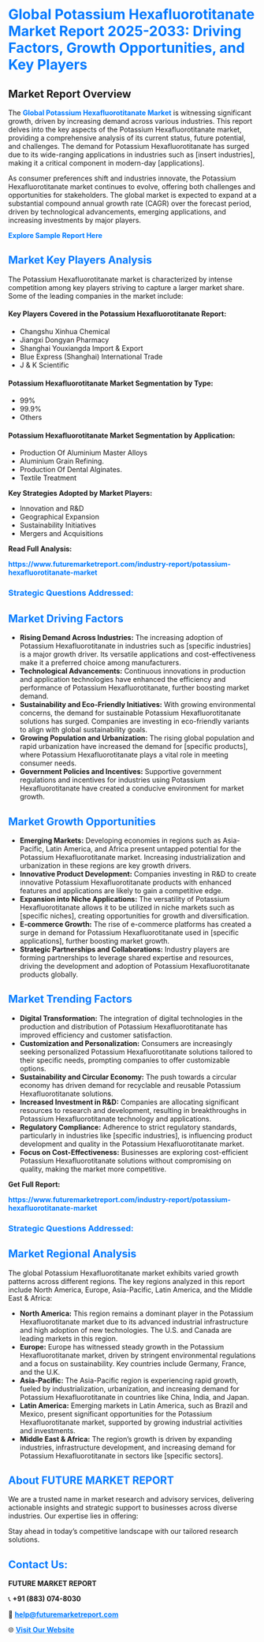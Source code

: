 <h1 style="color: #007BFF;">Global Potassium Hexafluorotitanate Market Report 2025-2033: Driving Factors, Growth Opportunities, and Key Players</h1>

<section id="overview">
<h2>Market Report Overview</h2>
<p>The <a href="https://www.futuremarketreport.com/industry-report/potassium-hexafluorotitanate-market" style="color: #007BFF; text-decoration: none;"><strong>Global Potassium Hexafluorotitanate Market</strong></a> is witnessing significant growth, driven by increasing demand across various industries. This report delves into the key aspects of the Potassium Hexafluorotitanate market, providing a comprehensive analysis of its current status, future potential, and challenges. The demand for Potassium Hexafluorotitanate has surged due to its wide-ranging applications in industries such as [insert industries], making it a critical component in modern-day [applications].</p>
<p>As consumer preferences shift and industries innovate, the Potassium Hexafluorotitanate market continues to evolve, offering both challenges and opportunities for stakeholders. The global market is expected to expand at a substantial compound annual growth rate (CAGR) over the forecast period, driven by technological advancements, emerging applications, and increasing investments by major players.</p>
</section>

<section id="overview">
<p><a href="https://www.futuremarketreport.com/request-sample/reportId=30550" style="color: #007BFF; text-decoration: none;"><strong>Explore Sample Report Here</strong></a></p>
</section>

<section id="key-players">
<h2 style="color: #007BFF;">Market Key Players Analysis</h2>
<p>The Potassium Hexafluorotitanate market is characterized by intense competition among key players striving to capture a larger market share. Some of the leading companies in the market include:</p>
<h4>Key Players Covered in the Potassium Hexafluorotitanate Report:</h4>
<ul><li>Changshu Xinhua Chemical</li><li>Jiangxi Dongyan Pharmacy</li><li>Shanghai Youxiangda Import &amp; Export</li><li>Blue Express (Shanghai) International Trade</li><li>J &amp; K Scientific</li></ul>
<h4>Potassium Hexafluorotitanate Market Segmentation by Type:</h4>
<ul><li>99%</li><li>99.9%</li><li>Others</li></ul>

<h4>Potassium Hexafluorotitanate Market Segmentation by Application:</h4>
<ul><li>Production Of Aluminium Master Alloys</li><li>Aluminium Grain Refining.</li><li>Production Of Dental Alginates.</li><li>Textile Treatment</li></ul>
<p><strong>Key Strategies Adopted by Market Players:</strong></p>
<ul>
<li>Innovation and R&D</li>
<li>Geographical Expansion</li>
<li>Sustainability Initiatives</li>
<li>Mergers and Acquisitions</li>
</ul>
</section>

<section>
<p><strong>Read Full Analysis: </strong></p><a href="https://www.futuremarketreport.com/industry-report/potassium-hexafluorotitanate-market" style="color: #007BFF; text-decoration: none;"><strong>https://www.futuremarketreport.com/industry-report/potassium-hexafluorotitanate-market</strong></a>
<h3 style="color: #007BFF;">Strategic Questions Addressed:</h3>
</section>

<section id="driving-factors">
<h2 style="color: #007BFF;">Market Driving Factors</h2>
<ul>
<li><strong>Rising Demand Across Industries:</strong> The increasing adoption of Potassium Hexafluorotitanate in industries such as [specific industries] is a major growth driver. Its versatile applications and cost-effectiveness make it a preferred choice among manufacturers.</li>
<li><strong>Technological Advancements:</strong> Continuous innovations in production and application technologies have enhanced the efficiency and performance of Potassium Hexafluorotitanate, further boosting market demand.</li>
<li><strong>Sustainability and Eco-Friendly Initiatives:</strong> With growing environmental concerns, the demand for sustainable Potassium Hexafluorotitanate solutions has surged. Companies are investing in eco-friendly variants to align with global sustainability goals.</li>
<li><strong>Growing Population and Urbanization:</strong> The rising global population and rapid urbanization have increased the demand for [specific products], where Potassium Hexafluorotitanate plays a vital role in meeting consumer needs.</li>
<li><strong>Government Policies and Incentives:</strong> Supportive government regulations and incentives for industries using Potassium Hexafluorotitanate have created a conducive environment for market growth.</li>
</ul>
</section>

<section id="growth-opportunities">
<h2 style="color: #007BFF;">Market Growth Opportunities</h2>
<ul>
<li><strong>Emerging Markets:</strong> Developing economies in regions such as Asia-Pacific, Latin America, and Africa present untapped potential for the Potassium Hexafluorotitanate market. Increasing industrialization and urbanization in these regions are key growth drivers.</li>
<li><strong>Innovative Product Development:</strong> Companies investing in R&D to create innovative Potassium Hexafluorotitanate products with enhanced features and applications are likely to gain a competitive edge.</li>
<li><strong>Expansion into Niche Applications:</strong> The versatility of Potassium Hexafluorotitanate allows it to be utilized in niche markets such as [specific niches], creating opportunities for growth and diversification.</li>
<li><strong>E-commerce Growth:</strong> The rise of e-commerce platforms has created a surge in demand for Potassium Hexafluorotitanate used in [specific applications], further boosting market growth.</li>
<li><strong>Strategic Partnerships and Collaborations:</strong> Industry players are forming partnerships to leverage shared expertise and resources, driving the development and adoption of Potassium Hexafluorotitanate products globally.</li>
</ul>
</section>

<section id="trending-factors">
<h2 style="color: #007BFF;">Market Trending Factors</h2>
<ul>
<li><strong>Digital Transformation:</strong> The integration of digital technologies in the production and distribution of Potassium Hexafluorotitanate has improved efficiency and customer satisfaction.</li>
<li><strong>Customization and Personalization:</strong> Consumers are increasingly seeking personalized Potassium Hexafluorotitanate solutions tailored to their specific needs, prompting companies to offer customizable options.</li>
<li><strong>Sustainability and Circular Economy:</strong> The push towards a circular economy has driven demand for recyclable and reusable Potassium Hexafluorotitanate solutions.</li>
<li><strong>Increased Investment in R&D:</strong> Companies are allocating significant resources to research and development, resulting in breakthroughs in Potassium Hexafluorotitanate technology and applications.</li>
<li><strong>Regulatory Compliance:</strong> Adherence to strict regulatory standards, particularly in industries like [specific industries], is influencing product development and quality in the Potassium Hexafluorotitanate market.</li>
<li><strong>Focus on Cost-Effectiveness:</strong> Businesses are exploring cost-efficient Potassium Hexafluorotitanate solutions without compromising on quality, making the market more competitive.</li>
</ul>
</section>

<section>
<p><strong>Get Full Report: </strong></p><a href="https://www.futuremarketreport.com/industry-report/potassium-hexafluorotitanate-market" style="color: #007BFF; text-decoration: none;"><strong>https://www.futuremarketreport.com/industry-report/potassium-hexafluorotitanate-market</strong></a>
<h3 style="color: #007BFF;">Strategic Questions Addressed:</h3>
</section>


<section id="regional-analysis">
<h2 style="color: #007BFF;">Market Regional Analysis</h2>
<p>The global Potassium Hexafluorotitanate market exhibits varied growth patterns across different regions. The key regions analyzed in this report include North America, Europe, Asia-Pacific, Latin America, and the Middle East & Africa:</p>
<ul>
<li><strong>North America:</strong> This region remains a dominant player in the Potassium Hexafluorotitanate market due to its advanced industrial infrastructure and high adoption of new technologies. The U.S. and Canada are leading markets in this region.</li>
<li><strong>Europe:</strong> Europe has witnessed steady growth in the Potassium Hexafluorotitanate market, driven by stringent environmental regulations and a focus on sustainability. Key countries include Germany, France, and the U.K.</li>
<li><strong>Asia-Pacific:</strong> The Asia-Pacific region is experiencing rapid growth, fueled by industrialization, urbanization, and increasing demand for Potassium Hexafluorotitanate in countries like China, India, and Japan.</li>
<li><strong>Latin America:</strong> Emerging markets in Latin America, such as Brazil and Mexico, present significant opportunities for the Potassium Hexafluorotitanate market, supported by growing industrial activities and investments.</li>
<li><strong>Middle East & Africa:</strong> The region’s growth is driven by expanding industries, infrastructure development, and increasing demand for Potassium Hexafluorotitanate in sectors like [specific sectors].</li>
</ul>
</section>

<footer>
<h2 style="color: #007BFF;">About FUTURE MARKET REPORT</h2>
<p>We are a trusted name in market research and advisory services, delivering actionable insights and strategic support to businesses across diverse industries. Our expertise lies in offering:</p>

<p>Stay ahead in today’s competitive landscape with our tailored research solutions.</p>

<h2 style="color: #007BFF;">Contact Us:</h2>
<p><strong>FUTURE MARKET REPORT</strong></p>
<p>📞 <strong>+91 (883) 074-8030</strong></p>
<p>📧 <strong><a href="mailto:help@futuremarketreport.com" style="color: #007BFF;">help@futuremarketreport.com</a></strong></p>
<p>🌐 <strong><a href="https://www.futuremarketreport.com/" style="color: #007BFF;">Visit Our Website</a></strong></p>
</footer>